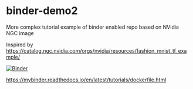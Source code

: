 # binder-demo2
More complex tutorial example of binder enabled repo based on NVidia NGC image

Inspired by https://catalog.ngc.nvidia.com/orgs/nvidia/resources/fashion_mnist_tf_example/

[![Binder](https://binderhub.cloud.e-infra.cz/badge_logo.svg)](https://binderhub.cloud.e-infra.cz/v2/gh/schatzm/binder-demo2/HEAD)

https://mybinder.readthedocs.io/en/latest/tutorials/dockerfile.html


